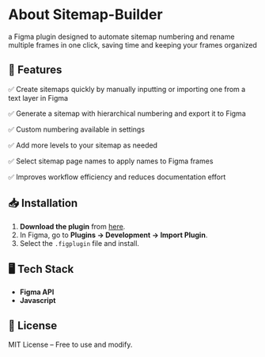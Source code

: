 # About Sitemap-Builder
a Figma plugin designed to automate sitemap numbering and rename multiple frames in one click, saving time and keeping your frames organized

## 🚀 Features
✅ Create sitemaps quickly by manually inputting or importing one from a text layer in Figma

✅ Generate a sitemap with hierarchical numbering and export it to Figma

✅ Custom numbering available in settings

✅ Add more levels to your sitemap as needed

✅ Select sitemap page names to apply names to Figma frames

✅ Improves workflow efficiency and reduces documentation effort

## 📥 Installation
1. **Download the plugin** from [here](https://github.com/beckydang/Sitemap-Builder).
2. In Figma, go to **Plugins → Development → Import Plugin**.
3. Select the `.figplugin` file and install.

## 🖥 Tech Stack
- **Figma API**
- **Javascript**

## 📄 License
MIT License – Free to use and modify.
